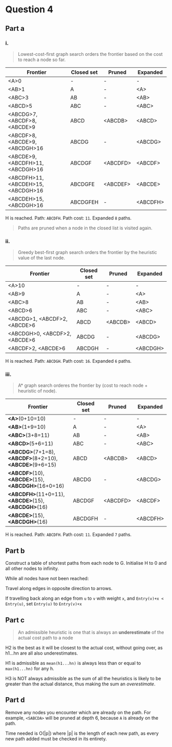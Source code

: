 # Question 4
## Part a
### i.
> Lowest-cost-first graph search orders the frontier based on the cost to reach a node so far.

|Frontier|Closed set|Pruned|Expanded|
|--------|----------|------|--------|
| \<A\>0           |-         |-     |-       |
| \<AB\>1          |A         |-     |\<A\>       |
| \<ABC\>3          |AB        |-     |\<AB\>       |
| \<ABCD\>5          |ABC        |-     |\<ABC\>       |
| \<ABCDG\>7, \<ABCDF\>8, \<ABCDE\>9  |ABCD |\<ABCDB\> |\<ABCD\> |
| \<ABCDF\>8, \<ABCDE\>9, \<ABCDGH\>16  |ABCDG |- |\<ABCDG\> |
| \<ABCDE\>9, \<ABCDFH\>11, \<ABCDGH\>16  |ABCDGF |\<ABCDFD\> |\<ABCDF\> |
| \<ABCDFH\>11, \<ABCDEH\>15, \<ABCDGH\>16  |ABCDGFE |\<ABCDEF\> |\<ABCDE\> |
| \<ABCDEH\>15, \<ABCDGH\>16  |ABCDGFEH |- |\<ABCDFH\> |

H is reached. Path: `ABCDFH`. Path cost: `11`. Expanded `8` paths.

> Paths are pruned when a node in the closed list is visited again.

### ii.
>Greedy best-first graph search orders the frontier by the heuristic value of the last node.

|Frontier|Closed set|Pruned|Expanded|
|--------|----------|------|--------|
| \<A\>10           |-         |-     |-         |
| \<AB\>9           |A         |-     |\<A\>     |
| \<ABC\>8          |AB        |-     |\<AB\>    |
| \<ABCD\>6         |ABC       |-     |\<ABC\>   |
| \<ABCDG\>1, \<ABCDF\>2, \<ABCDE\>6 |ABCD |\<ABCDB\>     |\<ABCD\>       |
| \<ABCDGH\>0, \<ABCDF\>2, \<ABCDE\>6 |ABCDG |-     |\<ABCDG\>       |
| \<ABCDF\>2, \<ABCDE\>6 |ABCDGH |-     |\<ABCDGH\>       |

H is reached. Path: `ABCDGH`. Path cost: `16`. Expanded `6` paths.

### iii.
>A* graph search orderes the frontier by (cost to reach node + heuristic of node).

|Frontier|Closed set|Pruned|Expanded|
|--------|----------|------|--------|
| **\<A\>**(0+10=10)   |-         |-     |-         |
| **\<AB\>**(1+9=10)   |A         |-     |\<A\>     |
| **\<ABC\>**(3+8=11)  |AB        |-     |\<AB\>    |
| **\<ABCD\>**(5+6=11) |ABC       |-     |\<ABC\>   |
| **\<ABCDG\>**(7+1=8), **\<ABCDF\>**(8+2=10), **\<ABCDE\>**(9+6=15) |ABCD      |\<ABCDB\>     |\<ABCD\>   |
| **\<ABCDF\>**(10), **\<ABCDE\>**(15), **\<ABCDGH\>**(16+0=16)   |ABCDG         |-             |\<ABCDG\>   |
| **\<ABCDFH\>**(11+0=11), **\<ABCDE\>**(15), **\<ABCDGH\>**(16)  |ABCDGF       |\<ABCDFD\>    |\<ABCDF\>   |
| **\<ABCDE\>**(15), **\<ABCDGH\>**(16)                       |ABCDGFH       |-             |\<ABCDFH\>   |

H is reached. Path: `ABCDFH`. Path cost: `11`. Expanded `7` paths.

## Part b
Construct a table of shortest paths from each node to G. Initialise H to 0 and all other nodes to infinity.

While all nodes have not been reached:

Travel along edges in opposite direction to arrows.

If travelling back along an edge from `u` to `v` with weight `x`, and `Entry(v)+x < Entry(u)`, set `Entry(u)` to `Entry(v)+x`

## Part c
>An admissible heuristic is one that is always an **underestimate** of the actual cost path to a node

H2 is the best as it will be closest to the actual cost, without going over, as h1...hn are all also underestimates.

H1 is admissible as `mean(h1...hn)` is always less than or equal to `max(h1...hn)` for any h.

H3 is NOT always admissible as the sum of all the heuristics is likely to be greater than the actual distance, thus making the sum an *overestimate*.

## Part d
Remove any nodes you encounter which are already on the path. For example, `<SABCDA>` will be pruned at depth 6, because `A` is already on the path.

Time needed is O(|p|) where |p| is the length of each new path, as every new path added must be checked in its entirety.
